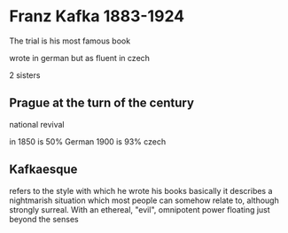 # Franz Kafka 1883-1924
The trial is his most famous book

wrote in german but as fluent in czech

2 sisters

## Prague at the turn of the century
national revival

in 1850 is 50% German
1900 is 93% czech


## Kafkaesque
refers to the style with which he wrote his books basically it describes a nightmarish situation which most people can somehow relate to, although strongly surreal. With an ethereal, "evil", omnipotent power floating just beyond the senses
